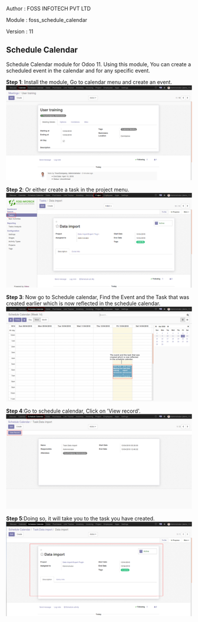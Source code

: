 
Author : FOSS INFOTECH PVT LTD

Module : foss\_schedule\_calendar

Version : 11

<h2>Schedule Calendar</h2>

<p>Schedule Calendar module for Odoo 11. Using this module, You can create a scheduled event in the calendar and for any specific event.</p>

<b>Step 1</b>: Install the module, Go to calendar menu and create an event.
<img src="static/src/1.png">

<b>Step 2</b>: Or either create a task in the project menu.
<img src="static/src/2.png">

<b>Step 3</b>: Now go to Schedule calendar, Find the Event and the Task that was created earlier which is now reflected in the schedule calendar.
<img src="static/src/3.png">

<b>Step 4</b>:Go to schedule calendar, Click on 'View record'.
<img src="static/src/4.png">

<b>Step 5</b>:Doing so, it will take you to the task you have created.
<img src="static/src/5.png">
